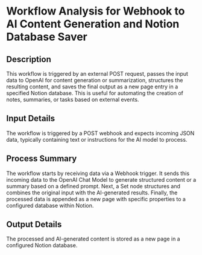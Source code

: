# Workflow Analysis for Webhook to AI Content Generation and Notion Database Saver

## Description
This workflow is triggered by an external POST request, passes the input data to OpenAI for content generation or summarization, structures the resulting content, and saves the final output as a new page entry in a specified Notion database. This is useful for automating the creation of notes, summaries, or tasks based on external events.

## Input Details
The workflow is triggered by a POST webhook and expects incoming JSON data, typically containing text or instructions for the AI model to process.

## Process Summary
The workflow starts by receiving data via a Webhook trigger. It sends this incoming data to the OpenAI Chat Model to generate structured content or a summary based on a defined prompt. Next, a Set node structures and combines the original input with the AI-generated results. Finally, the processed data is appended as a new page with specific properties to a configured database within Notion.

## Output Details
The processed and AI-generated content is stored as a new page in a configured Notion database.
